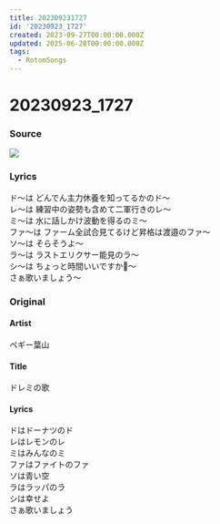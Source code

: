 ```yaml
---
title: 202309231727
id: '20230923_1727'
created: 2023-09-27T00:00:00.000Z
updated: 2025-06-20T00:00:00.000Z
tags:
  - RotomSongs
---
```

# 20230923_1727

### Source

![](https://x.com/Starlystrongest/status/1705499152355139602)

### Lyrics

ド〜は どんでん主力休養を知ってるかのド〜  
レ〜は 練習中の姿勢も含めて二軍行きのレ〜  
ミ〜は 水に話しかけ波動を得るのミ〜  
ファ〜は ファーム全試合見てるけど昇格は渡邉のファ〜  
ソ〜は そらそうよ〜  
ラ〜は ラストエリクサー能見のラ〜  
シ〜は ちょっと時間いいですか📃〜  
さぁ歌いましょう〜  

### Original

#### Artist

ペギー葉山

#### Title

ドレミの歌

#### Lyrics

ドはドーナツのド  
レはレモンのレ  
ミはみんなのミ  
ファはファイトのファ  
ソは青い空  
ラはラッパのラ  
シは幸せよ  
さぁ歌いましょう  

